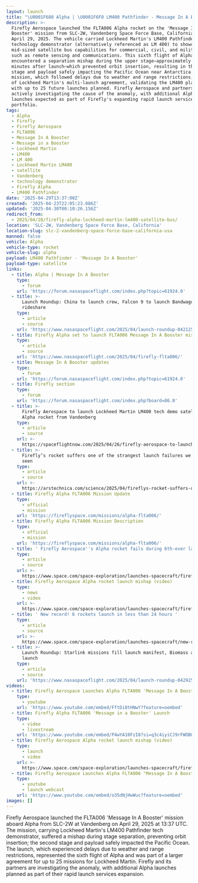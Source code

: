 ```yaml
---
layout: launch
title: "\U0001F680 Alpha | \U0001F6F0 LM400 Pathfinder - Message In A Booster"
description: >-
  Firefly Aerospace launched the FLTA006 Alpha rocket on the 'Message In A
  Booster' mission from SLC-2W, Vandenberg Space Force Base, California, USA, on
  April 29, 2025. The vehicle carried Lockheed Martin's LM400 Pathfinder
  technology demonstrator (alternatively referenced as LM 400) to showcase its
  mid-sized satellite bus capabilities for commercial, civil, and military use
  such as remote sensing and communications. This sixth flight of Alpha
  encountered a separation mishap during the upper stage—approximately 12
  minutes after launch—which prevented orbit insertion, resulting in the second
  stage and payload safely impacting the Pacific Ocean near Antarctica. The
  mission, which followed delays due to weather and range restrictions, was part
  of Lockheed Martin's multi-launch agreement, validating the LM400 platform
  with up to 25 future launches planned. Firefly Aerospace and partners are
  actively investigating the cause of the anomaly, with additional Alpha
  launches expected as part of Firefly's expanding rapid launch services
  portfolio.
tags:
  - Alpha
  - Firefly
  - Firefly Aerospace
  - FLTA006
  - Message In A Booster
  - Message in a Booster
  - Lockheed Martin
  - LM400
  - LM 400
  - Lockheed Martin LM400
  - satellite
  - Vandenberg
  - technology demonstrator
  - Firefly Alpha
  - LM400 Pathfinder
date: '2025-04-29T13:37:00Z'
created: '2025-04-23T22:05:23.086Z'
updated: '2025-04-30T00:10:26.156Z'
redirect_from:
  - 2025/04/28/firefly-alpha-lockheed-martin-lm400-satellite-bus/
location: 'SLC-2W, Vandenberg Space Force Base, California'
location-slug: slc-2-vandenberg-space-force-base-california-usa
manned: false
vehicle: Alpha
vehicle-type: rocket
vehicle-slug: alpha
payload: LM400 Pathfinder - 'Message In A Booster'
payload-type: satellite
links:
  - title: Alpha | Message In A Booster
    type:
      - forum
    url: 'https://forum.nasaspaceflight.com/index.php?topic=61924.0'
  - title: >-
      Launch Roundup: China to launch crew, Falcon 9 to launch Bandwagon
      rideshare
    type:
      - article
      - source
    url: 'https://www.nasaspaceflight.com/2025/04/launch-roundup-042125/'
  - title: Firefly Alpha set to launch FLTA006 Message In A Booster mission
    type:
      - article
      - source
    url: 'https://www.nasaspaceflight.com/2025/04/firefly-flta006/'
  - title: Message In A Booster updates
    type:
      - forum
    url: 'https://forum.nasaspaceflight.com/index.php?topic=61924.0'
  - title: Firefly section
    type:
      - forum
    url: 'https://forum.nasaspaceflight.com/index.php?board=86.0'
  - title: >-
      Firefly Aerospace to launch Lockheed Martin LM400 tech demo satellite on
      Alpha rocket from Vandenberg
    type:
      - article
      - source
    url: >-
      https://spaceflightnow.com/2025/04/26/firefly-aerospace-to-launch-lockheed-martin-lm400-tech-demo-satellite-on-alpha-rocket-from-vandenberg/
  - title: >-
      Firefly’s rocket suffers one of the strangest launch failures we’ve ever
      seen
    type:
      - article
      - source
    url: >-
      https://arstechnica.com/science/2025/04/fireflys-rocket-suffers-one-of-the-strangest-launch-failures-weve-ever-seen/
  - title: Firefly Alpha FLTA006 Mission Update
    type:
      - official
      - mission
    url: 'https://fireflyspace.com/missions/alpha-flta006/'
  - title: Firefly Alpha FLTA006 Mission Description
    type:
      - official
      - mission
    url: 'https://fireflyspace.com/missions/alpha-flta006/'
  - title: ' Firefly Aerospace''s Alpha rocket fails during 6th-ever launch, falls into the sea near Antarctica '
    type:
      - article
      - source
    url: >-
      https://www.space.com/space-exploration/launches-spacecraft/firefly-aerospaces-alpha-rocket-fails-during-6th-ever-launch-falls-into-the-sea-near-antarctica
  - title: Firefly Aerospace Alpha rocket launch mishap (video)
    type:
      - news
      - video
    url: >-
      https://www.space.com/space-exploration/launches-spacecraft/firefly-aerospace-alpha-rocket-launch-lm-400-lockheed-martin
  - title: ' New record! 6 rockets launch in less than 24 hours '
    type:
      - article
      - source
    url: >-
      https://www.space.com/space-exploration/launches-spacecraft/new-record-6-rockets-launch-in-less-than-24-hours
  - title: >-
      Launch Roundup: Starlink missions fill launch manifest, Biomass and Alpha
      launch
    type:
      - article
      - source
    url: 'https://www.nasaspaceflight.com/2025/04/launch-roundup-042925/'
videos:
  - title: Firefly Aerospace Launches Alpha FLTA006 'Message In A Booster'
    type:
      - youtube
    url: 'https://www.youtube.com/embed/FftDi8tHNwY?feature=oembed'
  - title: Firefly Alpha FLTA006 'Message in a Booster' Launch
    type:
      - video
      - livestream
    url: 'https://www.youtube.com/embed/P4wYA10FzI8?si=q3c4iyiCJ9rFWOBG'
  - title: Firefly Aerospace Alpha rocket launch mishap (video)
    type:
      - launch
      - video
    url: >-
      https://www.space.com/space-exploration/launches-spacecraft/firefly-aerospace-alpha-rocket-launch-lm-400-lockheed-martin
  - title: Firefly Aerospace Launches Alpha FLTA006 "Message In A Booster"
    type:
      - youtube
      - launch webcast
    url: 'https://www.youtube.com/embed/o35dNjHwWuc?feature=oembed'
images: []
---
```

Firefly Aerospace launched the FLTA006 'Message In A Booster' mission aboard Alpha from SLC-2W at Vandenberg on April 29, 2025 at 13:37 UTC. The mission, carrying Lockheed Martin's LM400 Pathfinder tech demonstrator, suffered a mishap during stage separation, preventing orbit insertion; the second stage and payload safely impacted the Pacific Ocean. The launch, which experienced delays due to weather and range restrictions, represented the sixth flight of Alpha and was part of a larger agreement for up to 25 missions for Lockheed Martin. Firefly and its partners are investigating the anomaly, with additional Alpha launches planned as part of their rapid launch services expansion.
